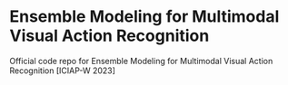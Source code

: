 # Ensemble Modeling for Multimodal Visual Action Recognition
Official code repo for Ensemble Modeling for Multimodal Visual Action Recognition [ICIAP-W 2023]
